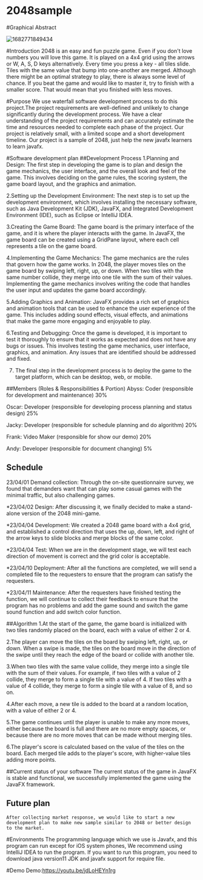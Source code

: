 # 2048sample
 

#Graphical Abstract


  ![1682771849434](https://user-images.githubusercontent.com/130884044/235302943-869d8e73-88f5-4b42-b5b1-6bbed3608eff.jpg)



#Introduction
 2048 is an easy and fun puzzle game. Even if you don't love numbers you will love this game. It is played on a 4x4 grid using the arrows or W, A, S, D keys alternatively. Every time you press a key - all tiles slide. Tiles with the same value that bump into one-another are merged. Although there might be an optimal strategy to play, there is always some level of chance. If you beat the game and would like to master it, try to finish with a smaller score. That would mean that you finished with less moves.
 
 
#Purpose
 We use waterfall software development process to do this project.The project requirements are well-defined and unlikely to change significantly during the development process. We have a clear understanding of the project requirements and can accurately estimate the time and resources needed to complete each phase of the project. Our project is relatively small, with a limited scope and a short development timeline. Our project is a sample of 2048, just help the new javafx learners to learn javafx.
 
#Software development plan
 ##Development Process
  1.Planning and Design: The first step in developing the game is to plan and design the game mechanics, the user interface, and the overall look and feel of the game. This involves deciding on the game rules, the scoring system, the game board layout, and the graphics and animation.

 2.Setting up the Development Environment: The next step is to set up the development environment, which involves installing the necessary software, such as Java Development Kit (JDK), JavaFX, and Integrated Development Environment (IDE), such as Eclipse or IntelliJ IDEA.

 3.Creating the Game Board: The game board is the primary interface of the game, and it is where the player interacts with the game. In JavaFX, the game board can be created using a GridPane layout, where each cell represents a tile on the game board.

 4.Implementing the Game Mechanics: The game mechanics are the rules that govern how the game works. In 2048, the player moves tiles on the game board by swiping left, right, up, or down. When two tiles with the same number collide, they merge into one tile with the sum of their values. Implementing the game mechanics involves writing the code that handles the user input and updates the game board accordingly.

 5.Adding Graphics and Animation: JavaFX provides a rich set of graphics and animation tools that can be used to enhance the user experience of the game. This includes adding sound effects, visual effects, and animations that make the game more engaging and enjoyable to play.

 6.Testing and Debugging: Once the game is developed, it is important to test it thoroughly to ensure that it works as expected and does not have any bugs or issues. This involves testing the game mechanics, user interface, graphics, and animation. Any issues that are identified should be addressed and fixed.

 7. The final step in the development process is to deploy the game to the target platform, which can be desktop, web, or mobile. 
 
 ##Members (Roles & Responsibilities & Portion)
  Abyss: Coder (responsible for development and maintenance) 30%

  Oscar: Developer (responsible for developing process planning and status design) 25%

  Jacky: Developer (responsible for schedule planning and do algorithm) 20%

  Frank: Video Maker (responsible for show our demo) 20%

  Andy: Developer (responsible for document changing) 5%
 
 ## Schedule
  23/04/01 Demand collection: Through the on-site questionnaire survey, we found that demanders want that can play some casual games with the minimal traffic, but also challenging games.

 *23/04/02 Design: After discussing it, we finally decided to make a stand-alone version of the 2048 mini-game.

 *23/04/04 Development: We created a 2048 game board with a 4x4 grid, and established a control direction that uses the up, down, left, and right of the arrow keys to slide blocks and merge blocks of the same color.

 *23/04/04 Test: When we are in the development stage, we will test each direction of movement is correct and the grid color is acceptable.

 *23/04/10 Deployment: After all the functions are completed, we will send a completed file to the requesters to ensure that the program can satisfy the requesters.

 *23/04/11 Maintenance: After the requesters have finished testing the function, we will continue to collect their feedback to ensure that the program has no problems and add the game sound and switch the game sound function and add switch color function.
 
 ##Algorithm
 1.At the start of the game, the game board is initialized with two tiles randomly placed on the board, each with a value of either 2 or 4.

 2.The player can move the tiles on the board by swiping left, right, up, or down. When a swipe is made, the tiles on the board move in the direction of the swipe until they reach the edge of the board or collide with another tile.

 3.When two tiles with the same value collide, they merge into a single tile with the sum of their values. For example, if two tiles with a value of 2 collide, they merge to form a single tile with a value of 4. If two tiles with a value of 4 collide, they merge to form a single tile with a value of 8, and so on.

 4.After each move, a new tile is added to the board at a random location, with a value of either 2 or 4.

 5.The game continues until the player is unable to make any more moves, either because the board is full and there are no more empty spaces, or because there are no more moves that can be made without merging tiles.

 6.The player's score is calculated based on the value of the tiles on the board. Each merged tile adds to the player's score, with higher-value tiles adding more points.
 
  ##Current status of your software
   The current status of the game in JavaFX is stable and functional, we successfully implemented the game using the JavaFX framework.
  
  ## Future plan
    After collecting market response, we would like to start a new development plan to make new sample similar to 2048 or better design to the market.
    
  
 #Environments
  The programming language which we use is Javafx, and this program can run except for iOS system phones, We recommend using IntelliJ IDEA to run the program. If you want to run this program, you need to download java version11 JDK and javafx support for require file.
  
#Demo
Demo:https://youtu.be/jdLoHEYn1rg
